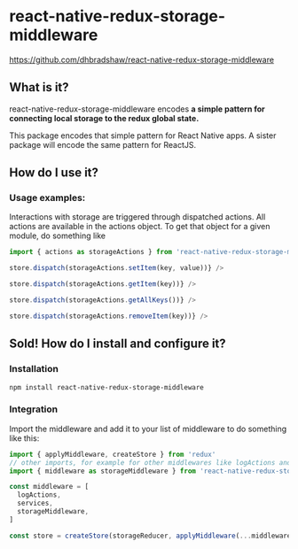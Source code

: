 # react-native-redux-storage-middleware

https://github.com/dhbradshaw/react-native-redux-storage-middleware

## What is it?
react-native-redux-storage-middleware encodes **a simple pattern for connecting local storage to the redux global state.**

This package encodes that simple pattern for React Native apps.  A sister package will encode the same pattern for ReactJS.

## How do I use it?
### Usage examples:
Interactions with storage are triggered through dispatched actions.
All actions are available in the actions object.  To get that object for a given module, do something like
```javascript
import { actions as storageActions } from 'react-native-redux-storage-middleware'
```


```javascript
store.dispatch(storageActions.setItem(key, value))} />
```

```javascript
store.dispatch(storageActions.getItem(key))} />
```

```javascript
store.dispatch(storageActions.getAllKeys())} />
```

```javascript
store.dispatch(storageActions.removeItem(key))} />
```

## Sold!  How do I install and configure it?
### Installation

```
npm install react-native-redux-storage-middleware
```
### Integration
Import the middleware and add it to your list of middleware to do something like this:

```javascript
import { applyMiddleware, createStore } from 'redux'
// other imports, for example for other middlewares like logActions and service middleware
import { middleware as storageMiddleware } from 'react-native-redux-storage-middleware'

const middleware = [
  logActions,
  services,
  storageMiddleware,
]

const store = createStore(storageReducer, applyMiddleware(...middleware))

```


